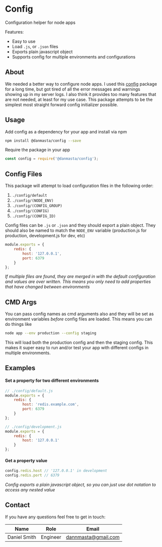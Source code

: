 # Config
Configuration helper for node apps

Features:
* Easy to use
* Load `.js`, or `.json` files
* Exports plain javascript object
* Supports config for multiple environments and configurations

## About
We needed a better way to configure node apps. I used this [config](https://github.com/lorenwest/node-config) package for a long time, but got tired of all the error messages and warnings showing up in my server logs. I also think it provides too many features that are not needed, at least for my use case. This package attempts to be the simplest most straight forward config initializer possible.

## Usage
Add config as a dependency for your app and install via npm
```bash
npm install @danmasta/config --save
```

Require the package in your app
```javascript
const config = require('@danmasta/config');
```

## Config Files
This package will attempt to load configuration files in the following order:
1. `./config/default`
2. `./config/(NODE_ENV)`
3. `./config/(CONFIG_GROUP)`
4. `./config/(CONFIG)`
5. `./config/(CONFIG_ID)`

Config files can be `.js` or `.json` and they should export a plain object. They should also be named to match the `NODE_ENV` variable (production.js for production, development.js for dev, etc)
```javascript
module.exports = {
    redis: {
        host: '127.0.0.1',
        port: 6379
    }
};
```
*If multiple files are found, they are merged in with the default configuration and values are over written. This means you only need to add properties that have changed between environments*

## CMD Args
You can pass config names as cmd arguments also and they will be set as environment variables *before* config files are loaded. This means you can do things like
```bash
node app --env production --config staging
```
This will load both the production config and then the staging config. This makes it super easy to run and/or test your app with different configs in multiple environments.

## Examples
#### Set a property for two different environments
```javascript
// ./config/default.js
module.exports = {
    redis: {
        host: 'redis.example.com',
        port: 6379
    }
};

// ./config/development.js
module.exports = {
    redis: {
        host: '127.0.0.1'
    }
};
```

#### Get a property value
```javascript
config.redis.host // '127.0.0.1' in development
config.redis.port // 6379
```
*Config exports a plain javascript object, so you can just use dot notation to access any nested value*

## Contact
If you have any questions feel free to get in touch:

Name | Role | Email
-----|------|------
Daniel Smith | Engineer | dannmasta@gmail.com
